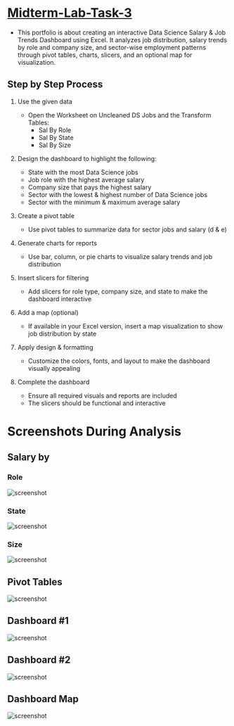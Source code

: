 # [Midterm-Lab-Task-3](https://github.com/Dtx-byte/Dxt_EDMPortfolio/raw/refs/heads/main/Midterm%20Task%203/Pascubillo%20MTLT3.xlsx)
- This portfolio is about creating an interactive Data Science Salary & Job Trends Dashboard using Excel. It analyzes job distribution, salary trends by role and company size, and sector-wise employment patterns through pivot tables, charts, slicers, and an optional map for visualization.
## Step by Step Process

1. Use the given data  
   - Open the Worksheet on Uncleaned DS Jobs and the Transform Tables:  
     - Sal By Role  
     - Sal By State  
     - Sal By Size  

2. Design the dashboard to highlight the following:  
   - State with the most Data Science jobs  
   - Job role with the highest average salary  
   - Company size that pays the highest salary  
   - Sector with the lowest & highest number of Data Science jobs  
   - Sector with the minimum & maximum average salary  

3. Create a pivot table  
   - Use pivot tables to summarize data for sector jobs and salary (d & e)  

4. Generate charts for reports  
   - Use bar, column, or pie charts to visualize salary trends and job distribution  

5. Insert slicers for filtering  
   - Add slicers for role type, company size, and state to make the dashboard interactive  

6. Add a map (optional)  
   - If available in your Excel version, insert a map visualization to show job distribution by state  

7. Apply design & formatting  
   - Customize the colors, fonts, and layout to make the dashboard visually appealing  

8. Complete the dashboard  
   - Ensure all required visuals and reports are included  
   - The slicers should be functional and interactive

# Screenshots During Analysis

## Salary by
### Role
![screenshot](image/SAL_ROLE.png)
### State
![screenshot](image/SAL_STATE.png)
### Size
![screenshot](image/SAL_SIZE.png)

## Pivot Tables
![screenshot](image/PIVOT.png)

## Dashboard #1
![screenshot](image/DASHBOARD1.png)

## Dashboard #2
![screenshot](image/DASHBOARD2.png)

## Dashboard Map
![screenshot](image/DASHBOARDMAP.png)
